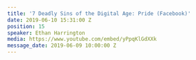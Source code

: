 ```yaml
---
title: '7 Deadly Sins of the Digital Age: Pride (Facebook)'
date: 2019-06-10 15:31:00 Z
position: 15
speaker: Ethan Harrington
media: https://www.youtube.com/embed/yPpqKlGdXXk
message_date: 2019-06-09 10:00:00 Z
---
```


